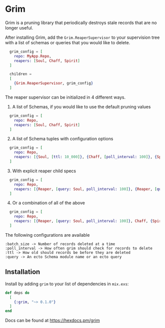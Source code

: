 # Grim

Grim is a pruning library that periodically destroys stale records that are no longer useful.

After installing Grim, add the `Grim.ReaperSupervisor` to your supervision tree with a list of schemas or queries
that you would like to delete.


```elixir
  grim_config = [
    repo: MyApp.Repo,
    reapers: [Soul, Chaff, Spirit]
  ]

  children =
  [
    {Grim.ReaperSupervisor, grim_config}
  ]
```


The reaper supervisor can be initialized in 4 different ways.

1. A list of Schemas, if you would like to use the default pruning values

```elixir
  grim_config = [
    repo: Repo,
    reapers: [Soul, Chaff, Spirit]
  ]
```

2. A list of Schema tuples with configuration options
```elixir
  grim_config = [
    repo: Repo,
    reapers: [{Soul, [ttl: 10_000]}, {Chaff, [poll_interval: 100]}, {Spirit, [batch_size: 10_000]}]
  ]
```

3. With explicit reaper child specs
```elixir
  grim_config = [
    repo: Repo,
    reapers: [{Reaper, [query: Soul, poll_interval: 100]}, {Reaper, [query: Chaff]}, {Reaper, [batch_size: 100]}]
  ]
```

4. Or a combination of all of the above
```elixir
  grim_config = [
    repo: Repo,
    reapers: [{Reaper, [query: Soul, poll_interval: 100]}, Chaff, {Spirit, [batch_size: 10_000]}]
  ]
```


The following configurations are available
```
:batch_size -> Number of records deleted at a time
:poll_interval -> How often grim should check for records to delete
:ttl -> How old should records be before they are deleted
:query -> An ecto Schema module name or an ecto query
```




## Installation

Install by adding `grim` to your list of dependencies in `mix.exs`:

```elixir
def deps do
  [
    {:grim, "~> 0.1.0"}
  ]
end
```

Docs can be found at <https://hexdocs.pm/grim>
